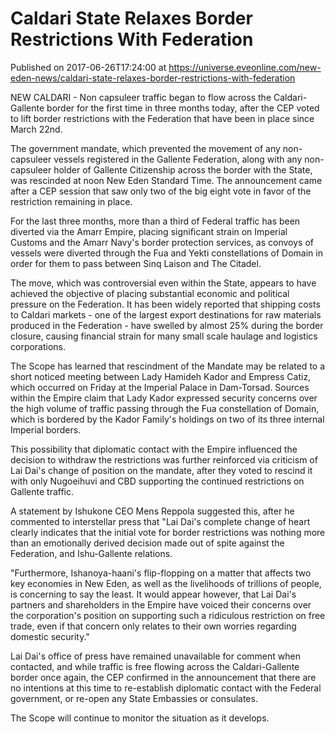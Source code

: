 # Caldari State Relaxes Border Restrictions With Federation
Published on 2017-06-26T17:24:00 at https://universe.eveonline.com/new-eden-news/caldari-state-relaxes-border-restrictions-with-federation

NEW CALDARI - Non capsuleer traffic began to flow across the Caldari-Gallente border for the first time in three months today, after the CEP voted to lift border restrictions with the Federation that have been in place since March 22nd.

The government mandate, which prevented the movement of any non-capsuleer vessels registered in the Gallente Federation, along with any non-capsuleer holder of Gallente Citizenship across the border with the State, was rescinded at noon New Eden Standard Time. The announcement came after a CEP session that saw only two of the big eight vote in favor of the restriction remaining in place.

For the last three months, more than a third of Federal traffic has been diverted via the Amarr Empire, placing significant strain on Imperial Customs and the Amarr Navy's border protection services, as convoys of vessels were diverted through the Fua and Yekti constellations of Domain in order for them to pass between Sinq Laison and The Citadel.

The move, which was controversial even within the State, appears to have achieved the objective of placing substantial economic and political pressure on the Federation. It has been widely reported that shipping costs to Caldari markets - one of the largest export destinations for raw materials produced in the Federation - have swelled by almost 25% during the border closure, causing financial strain for many small scale haulage and logistics corporations.

The Scope has learned that rescindment of the Mandate may be related to a short noticed meeting between Lady Hamideh Kador and Empress Catiz, which occurred on Friday at the Imperial Palace in Dam-Torsad. Sources within the Empire claim that Lady Kador expressed security concerns over the high volume of traffic passing through the Fua constellation of Domain, which is bordered by the Kador Family's holdings on two of its three internal Imperial borders.

This possibility that diplomatic contact with the Empire influenced the decision to withdraw the restrictions was further reinforced via criticism of Lai Dai's change of position on the mandate, after they voted to rescind it with only Nugoeihuvi and CBD supporting the continued restrictions on Gallente traffic.

A statement by Ishukone CEO Mens Reppola suggested this, after he commented to interstellar press that "Lai Dai's complete change of heart clearly indicates that the initial vote for border restrictions was nothing more than an emotionally derived decision made out of spite against the Federation, and Ishu-Gallente relations. 

"Furthermore, Ishanoya-haani's flip-flopping on a matter that affects two key economies in New Eden, as well as the livelihoods of trillions of people, is concerning to say the least. It would appear however, that Lai Dai's partners and shareholders in the Empire have voiced their concerns over the corporation's position on supporting such a ridiculous restriction on free trade, even if that concern only relates to their own worries regarding domestic security."

Lai Dai's office of press have remained unavailable for comment when contacted, and while traffic is free flowing across the Caldari-Gallente border once again, the CEP confirmed in the announcement that there are no intentions at this time to re-establish diplomatic contact with the Federal government, or re-open any State Embassies or consulates.

The Scope will continue to monitor the situation as it develops.

